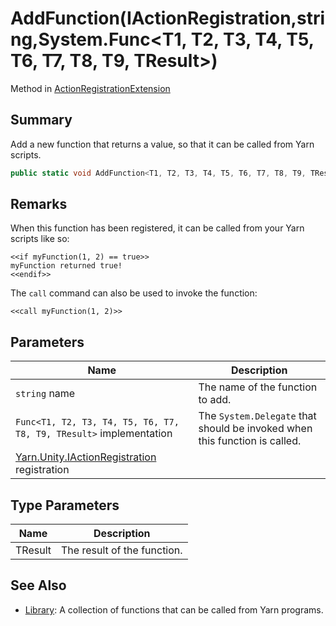 # AddFunction(IActionRegistration,string,System.Func\<T1, T2, T3, T4, T5, T6, T7, T8, T9, TResult>)

Method in [ActionRegistrationExtension](yarn.unity.actionregistrationextension.md)

## Summary

Add a new function that returns a value, so that it can be called from Yarn scripts.

```csharp
public static void AddFunction<T1, T2, T3, T4, T5, T6, T7, T8, T9, TResult>(this IActionRegistration registration, string name, System.Func<T1, T2, T3, T4, T5, T6, T7, T8, T9, TResult> implementation);
```

## Remarks

When this function has been registered, it can be called from your Yarn scripts like so:

```
<<if myFunction(1, 2) == true>>
myFunction returned true!
<<endif>>
```

The `call` command can also be used to invoke the function:

```
<<call myFunction(1, 2)>>
```

## Parameters

| Name                                                                             | Description                                                                |
| -------------------------------------------------------------------------------- | -------------------------------------------------------------------------- |
| `string` name                                                                    | The name of the function to add.                                           |
| `Func<T1, T2, T3, T4, T5, T6, T7, T8, T9, TResult>` implementation               | The `System.Delegate` that should be invoked when this function is called. |
| [Yarn.Unity.IActionRegistration](yarn.unity.iactionregistration.md) registration |                                                                            |

## Type Parameters

| Name    | Description                 |
| ------- | --------------------------- |
| TResult | The result of the function. |

## See Also

* [Library](yarn.library.md): A collection of functions that can be called from Yarn programs.
